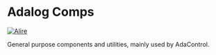 # Adalog Comps

[![Alire](https://img.shields.io/endpoint?url=https://alire.ada.dev/badges/adalog_comps.json)](https://alire.ada.dev/crates/adalog_comps.html)

General purpose components and utilities, mainly used by AdaControl.
